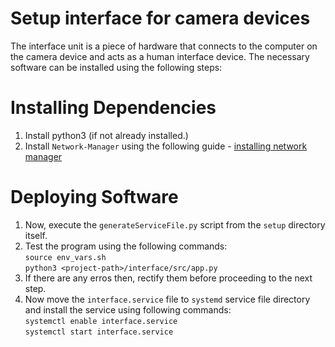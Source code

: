 # Setup interface for camera devices

The interface unit is a piece of hardware that connects to the computer on the camera device and acts as a human interface device. The necessary software can be installed using the following steps:

# Installing Dependencies

1. Install python3 (if not already installed.)
2. Install `Network-Manager` using the following guide - [installing network manager](nmcli_install.md)

# Deploying Software

1. Now, execute the `generateServiceFile.py` script from the `setup` directory itself.
2. Test the program using the following commands:<br>
`source env_vars.sh`<br>
`python3 <project-path>/interface/src/app.py`
3. If there are any erros then, rectify them before proceeding to the next step.
4. Now move the `interface.service` file to `systemd` service file directory and install the service using following commands:<br>
`systemctl enable interface.service`<br>
`systemctl start interface.service`
